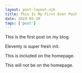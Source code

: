 ```yaml
---
layout: post-layout.njk 
title: This Is My First Ever Post
date: 2019-05-30
tags: ['post']
---
```

This is the first post on my blog.
 
Eleventy is super fresh init.

<!-- Excerpt Start -->
This is included on the homepage.
<!-- Excerpt End -->
 
This will not be on the homepage.
